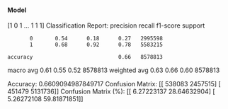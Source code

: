 #### Model
[1 0 1 ... 1 1 1]
Classification Report:
              precision    recall  f1-score   support

           0       0.54      0.18      0.27   2995598
           1       0.68      0.92      0.78   5583215

    accuracy                           0.66   8578813
   macro avg       0.61      0.55      0.52   8578813
weighted avg       0.63      0.66      0.60   8578813

Accuracy: 0.6609094987849717
Confusion Matrix:
[[ 538083 2457515]
 [ 451479 5131736]]
Confusion Matrix (%):
[[ 6.27223137 28.64632904]
 [ 5.26272108 59.81871851]]
